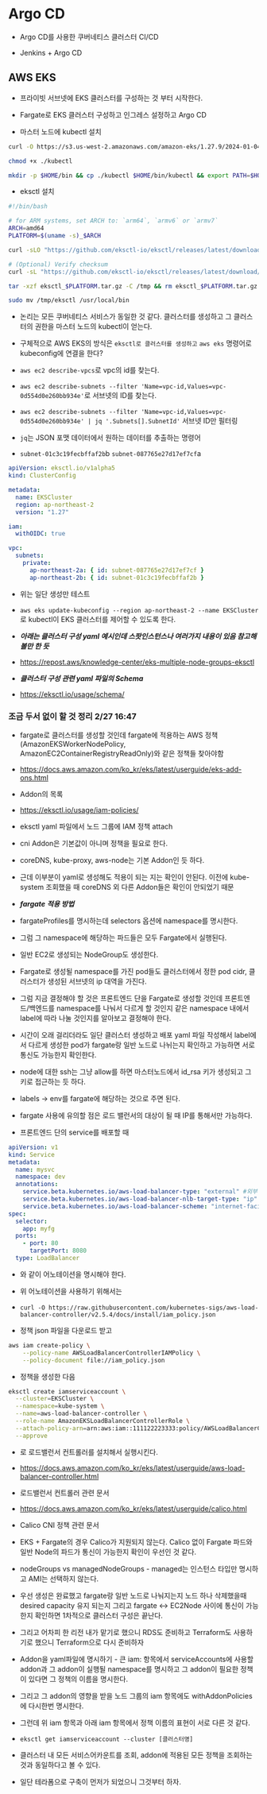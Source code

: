 # Argo CD

- Argo CD를 사용한 쿠버네티스 클러스터 CI/CD

- Jenkins + Argo CD

## AWS EKS

- 프라이빗 서브넷에 EKS 클러스터를 구성하는 것 부터 시작한다.

- Fargate로 EKS 클러스터 구성하고 인그레스 설정하고 Argo CD

- 마스터 노드에 kubectl 설치

```bash
curl -O https://s3.us-west-2.amazonaws.com/amazon-eks/1.27.9/2024-01-04/bin/linux/amd64/kubectl

chmod +x ./kubectl

mkdir -p $HOME/bin && cp ./kubectl $HOME/bin/kubectl && export PATH=$HOME/bin:$PATH
```

- eksctl 설치

```bash
#!/bin/bash

# for ARM systems, set ARCH to: `arm64`, `armv6` or `armv7`
ARCH=amd64
PLATFORM=$(uname -s)_$ARCH

curl -sLO "https://github.com/eksctl-io/eksctl/releases/latest/download/eksctl_$PLATFORM.tar.gz"

# (Optional) Verify checksum
curl -sL "https://github.com/eksctl-io/eksctl/releases/latest/download/eksctl_checksums.txt" | grep $PLATFORM | sha256sum --check

tar -xzf eksctl_$PLATFORM.tar.gz -C /tmp && rm eksctl_$PLATFORM.tar.gz

sudo mv /tmp/eksctl /usr/local/bin
```

- 논리는 모든 쿠버네티스 서비스가 동일한 것 같다. 클러스터를 생성하고 그 클러스터의 권한을 마스터 노드의 kubectl이 얻는다.

- 구체적으로 AWS EKS의 방식은 `eksctl로 클러스터를 생성하고` `aws eks` 명령어로 kubeconfig에 연결을 한다?

- `aws ec2 describe-vpcs`로 vpc의 id를 찾는다.

- `aws ec2 describe-subnets --filter 'Name=vpc-id,Values=vpc-0d554d0e260bb934e'`로 서브넷의 ID를 찾는다.

- `aws ec2 describe-subnets --filter 'Name=vpc-id,Values=vpc-0d554d0e260bb934e' | jq '.Subnets[].SubnetId'` 서브넷 ID만 필터링

- `jq`는 JSON 포맷 데이터에서 원하는 데이터를 추출하는 명령어

- `subnet-01c3c19fecbffaf2b`b `subnet-087765e27d17ef7cf`a

```yaml
apiVersion: eksctl.io/v1alpha5
kind: ClusterConfig

metadata:
  name: EKSCluster
  region: ap-northeast-2
  version: "1.27"

iam:
  withOIDC: true

vpc:
  subnets:
    private:
      ap-northeast-2a: { id: subnet-087765e27d17ef7cf }
      ap-northeast-2b: { id: subnet-01c3c19fecbffaf2b }
```

- 위는 일단 생성만 테스트

- `aws eks update-kubeconfig --region ap-northeast-2 --name EKSCluster`로 kubectl이 EKS 클러스터를 제어할 수 있도록 한다.

- **_아래는 클러스터 구성 yaml 예시인데 스팟인스턴스나 여러가지 내용이 있음 참고해볼만 한 듯_**

- https://repost.aws/knowledge-center/eks-multiple-node-groups-eksctl

- **_클러스터 구성 관련 yaml 파일의 Schema_**

- https://eksctl.io/usage/schema/

### 조금 두서 없이 할 것 정리 2/27 16:47

- fargate로 클러스터를 생성할 것인데 fargate에 적용하는 AWS 정책 (AmazonEKSWorkerNodePolicy,
  AmazonEC2ContainerRegistryReadOnly)와 같은 정책들 찾아야함

- https://docs.aws.amazon.com/ko_kr/eks/latest/userguide/eks-add-ons.html

- Addon의 목록

- https://eksctl.io/usage/iam-policies/

- eksctl yaml 파일에서 노드 그룹에 IAM 정책 attach

- cni Addon은 기본값이 아니며 정책을 필요로 한다.

- coreDNS, kube-proxy, aws-node는 기본 Addon인 듯 하다.

- 근데 이부분이 yaml로 생성해도 적용이 되는 지는 확인이 안된다. 이전에 kube-system 조회했을 때 coreDNS 외 다른 Addon들은 확인이 안되었기 때문

- **_fargate 적용 방법_**

- fargateProfiles를 명시하는데 selectors 옵션에 namespace를 명시한다.

- 그럼 그 namespace에 해당하는 파드들은 모두 Fargate에서 실행된다.

- 일반 EC2로 생성되는 NodeGroup도 생성한다.

- Fargate로 생성될 namespace를 가진 pod들도 클러스터에서 정한 pod cidr, 클러스터가 생성된 서브넷의 ip 대역을 가진다.

- 그럼 지금 결정해야 할 것은 프론트엔드 단을 Fargate로 생성할 것인데 프론트엔드/백엔드를 namespace를 나눠서 다르게 할 것인지 같은 namespace 내에서 label에 따라 나눌 것인지를 알아보고 결정해야 한다.

- 시간이 오래 걸리더라도 일단 클러스터 생성하고 배포 yaml 파일 작성해서 label에서 다르게 생성한 pod가 fargate랑 일반 노드로 나뉘는지 확인하고 가능하면 서로 통신도 가능한지 확인한다.

- node에 대한 ssh는 그냥 allow를 하면 마스터노드에서 id_rsa 키가 생성되고 그 키로 접근하는 듯 하다.

- labels -> env를 fargate에 해당하는 것으로 주면 된다.

- fargate 사용에 유의할 점은 로드 밸런서의 대상이 될 때 IP를 통해서만 가능하다.

- 프론트엔드 단의 service를 배포할 때

```yaml
apiVersion: v1
kind: Service
metadata:
  name: mysvc
  namespace: dev
  annotations:
    service.beta.kubernetes.io/aws-load-balancer-type: "external" #외부
    service.beta.kubernetes.io/aws-load-balancer-nlb-target-type: "ip" #ip대상 --> fargate 조건
    service.beta.kubernetes.io/aws-load-balancer-scheme: "internet-facing" #외부
spec:
  selector:
    app: myfg
  ports:
    - port: 80
      targetPort: 8080
  type: LoadBalancer
```

- 와 같이 어노테이션을 명시해야 한다.

- 위 어노테이션을 사용하기 위해서는

- `curl -O https://raw.githubusercontent.com/kubernetes-sigs/aws-load-balancer-controller/v2.5.4/docs/install/iam_policy.json`

- 정책 json 파일을 다운로드 받고

```bash
aws iam create-policy \
    --policy-name AWSLoadBalancerControllerIAMPolicy \
    --policy-document file://iam_policy.json
```

- 정책을 생성한 다음

```bash
eksctl create iamserviceaccount \
  --cluster=EKSCluster \
  --namespace=kube-system \
  --name=aws-load-balancer-controller \
  --role-name AmazonEKSLoadBalancerControllerRole \
  --attach-policy-arn=arn:aws:iam::111122223333:policy/AWSLoadBalancerControllerIAMPolicy \
  --approve
```

- 로 로드밸런서 컨트롤러를 설치해서 실행시킨다.

- https://docs.aws.amazon.com/ko_kr/eks/latest/userguide/aws-load-balancer-controller.html

- 로드밸런서 컨트롤러 관련 문서

- https://docs.aws.amazon.com/ko_kr/eks/latest/userguide/calico.html

- Calico CNI 정책 관련 문서

- EKS + Fargate의 경우 Calico가 지원되지 않는다. Calico 없이 Fargate 파드와 일반 Node의 파드가 통신이 가능한지 확인이 우선인 것 같다.

- nodeGroups vs managedNodeGroups - managed는 인스턴스 타입만 명시하고 AMI는 선택하지 않는다.

- 우선 생성은 완료했고 fargate랑 일반 노드로 나눠지는지 노드 하나 삭제했을때 desired capacity 유지 되는지 그리고 fargate <-> EC2Node 사이에 통신이 가능한지 확인하면 1차적으로 클러스터 구성은 끝난다.

- 그리고 어차피 한 리전 내가 맡기로 했으니 RDS도 준비하고 Terraform도 사용하기로 했으니 Terraform으로 다시 준비하자

- Addon을 yaml파일에 명시하기 - 큰 iam: 항목에서 serviceAccounts에 사용할 addon과 그 addon이 실행될 namespace를 명시하고 그 addon이 필요한 정책이 있다면 그 정책의 이름을 명시한다.

- 그리고 그 addon의 영향을 받을 노드 그룹의 iam 항목에도 withAddonPolicies에 다시한번 명시한다.

- 그런데 위 iam 항목과 아래 iam 항목에서 정책 이름의 표현이 서로 다른 것 같다.

- `eksctl get iamserviceaccount --cluster [클러스터명]`

- 클러스터 내 모든 서비스어카운트를 조회, addon에 적용된 모든 정책을 조회하는 것과 동일하다고 볼 수 있다.

- 일단 테라폼으로 구축이 먼저가 되었으니 그것부터 하자.

